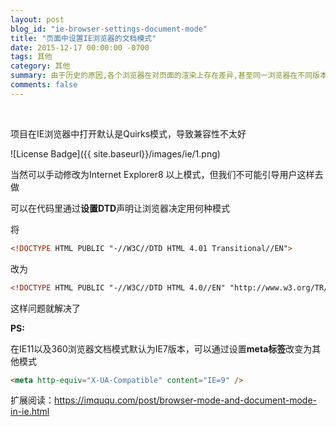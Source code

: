 ```yaml
---
layout: post
blog_id: "ie-browser-settings-document-mode"
title: "页面中设置IE浏览器的文档模式"
date: 2015-12-17 00:00:00 -0700
tags: 其他
category: 其他
summary: 由于历史的原因,各个浏览器在对页面的渲染上存在差异,甚至同一浏览器在不同版本中,对页面的渲染也不同
comments: false
---
```

<br>

项目在IE浏览器中打开默认是Quirks模式，导致兼容性不太好

![License Badge]({{ site.baseurl}}/images/ie/1.png)

当然可以手动修改为Internet Explorer8 以上模式，但我们不可能引导用户这样去做

可以在代码里通过**设置DTD**声明让浏览器决定用何种模式

将

```html
<!DOCTYPE HTML PUBLIC "-//W3C//DTD HTML 4.01 Transitional//EN">
```

改为

```html
<!DOCTYPE HTML PUBLIC "-//W3C//DTD HTML 4.0//EN" "http://www.w3.org/TR/html4/strict.dtd">
```

这样问题就解决了

**PS:**

在IE11以及360浏览器文档模式默认为IE7版本，可以通过设置**meta标签**改变为其他模式

```html
<meta http-equiv="X-UA-Compatible" content="IE=9" />
```

扩展阅读：<a href="https://imququ.com/post/browser-mode-and-document-mode-in-ie.html">https://imququ.com/post/browser-mode-and-document-mode-in-ie.html</a>

<br>